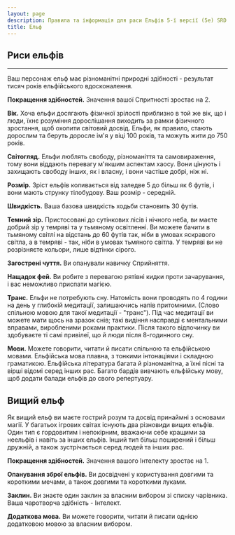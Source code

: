 ```yaml
---
layout: page
description: Правила та інформація для раси Ельфів 5-ї версії (5e) SRD (Довідник із документації системи).
title: Ельф
---
```

## Риси ельфів
- - -
Ваш персонаж ельф має різноманітні природні здібності - результат тисяч років ельфійського вдосконалення.

**Покращення здібностей.** Значення вашої Спритності зростає на 2.

**Вік.** Хоча ельфи досягають фізичної зрілості приблизно в той же вік, що і люди, їхнє розуміння дорослішання виходить за рамки фізичного зростання, щоб охопити світовий досвід. Ельфи, як правило, стають дорослим та беруть доросле ім'я у віці 100 років, та можуть жити до 750 років.

**Світогляд.** Ельфи люблять свободу, різноманіття та самовираження, тому вони віддають перевагу м'якшим аспектам хаосу. Вони цінують і захищають свободу інших, як і власну, і вони частіше добрі, ніж ні.

**Розмір.** Зріст ельфів коливається від заледве 5 до більш як 6 футів, і вони мають струнку тілобудову. Ваш розмір - середній.

**Швидкість.** Ваша базова швидкість ходьби становить 30 футів.

**Темний зір.** Пристосовані до сутінкових лісів і нічного неба, ви маєте добрий зір у темряві та у тьмяному освітленні. Ви можете бачити в тьмяному світлі на відстань до 60 футів так, ніби в умовах яскравого світла, а в темряві - так, ніби в умовах тьмяного світла. У темряві ви не розрізняєте кольори, лише відтінки сірого.

**Загострені чуття.** Ви опанували навичку Сприйняття.

**Нащадок фей.** Ви робите з перевагою рятівні кидки проти зачарування, і вас неможливо приспати магією.

**Транс.** Ельфи не потребують сну. Натомість вони проводять по 4 години на день у глибокій медитації, залишаючись напів притомними. (Слово спільною мовою для такої медитації - "транс"). Під час медитації ви можете мати щось на зразок снів; такі видіння насправді є ментальними вправами, виробленими роками практики. Після такого відпочинку ви здобуваєте ті самі привілеї, що й люди після 8-годинного сну.

**Мови.** Можете говорити, читати й писати спільною та ельфійською мовами. Ельфійська мова плавна, з тонкими інтонаціями і складною граматикою. Ельфійська література багата й різноманітна, а їхні пісні та вірші відомі серед інших рас. Багато бардів вивчають ельфійську мову, щоб додати балади ельфів до свого репертуару.

## Вищий ельф
Як вищий ельф ви маєте гострий розум та досвід принаймні з основами магії. У багатьох ігрових світах існують два різновиди вищих ельфів. Один тип є гордовитим і непокірним, вважаючи себе кращими за неельфів і навіть за інших ельфів. Інший тип більш поширений і більш дружній, а також зустрічається серед людей та інших рас.

**Покращення здібностей.** Значення вашого Інтелекту зростає на 1.

**Опанування зброї ельфів.** Ви досвідчені у користування довгими та короткими мечами, а також довгими та короткими луками.

**Заклин.** Ви знаєте один заклин за власним вибором зі списку чарівника. Ваша чаротворча здібність - Інтелект.

**Додаткова мова.** Ви можете говорити, читати й писати однією додатковою мовою за власним вибором.

